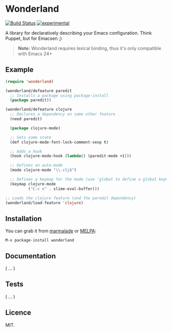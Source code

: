 Wonderland
==========

[![Build Status](https://secure.travis-ci.org/kurisuwhyte/emacs-wonderland.png)](http://travis-ci.org/kurisuwhyte/emacs-wonderland)
[![experimental](http://hughsk.github.io/stability-badges/dist/experimental.svg)](http://github.com/hughsk/stability-badges)

A library for declaratively describing your Emacs configuration. Think Puppet,
but for Emacsen ;)

> **Note:** Wonderland requires lexical binding, thus it's only compatible
> with Emacs 24+


## Example

```el
(require 'wonderland)

(wonderland/defeature paredit
  ;; Installs a package using package-install
  (package paredit))

(wonderland/defeature clojure
  ;; Declares a dependency on some other feature
  (need paredit)

  (package clojure-mode)

  ;; Sets some state
  (def clojure-mode-font-lock-comment-sexp t)

  ;; Adds a hook
  (hook clojure-mode-hook (lambda() (paredit-mode +1)))

  ;; Defines an auto-mode
  (mode clojure-mode "\\.clj$")

  ;; Defines a keymap for the mode (use 'global to define a global keymap)
  (keymap clojure-mode
          ("C-c v" . slime-eval-buffer)))

;; Loads the clojure feature (and the paredit dependency)
(wonderland/load-feature 'clojure) 
```

## Installation

You can grab it from [marmalade](http://marmalade-repo.org) or [MELPA](http://melpa.milkbox.net/):

    M-x package-install wonderland
    

## Documentation

( ... )


## Tests

( ... )


## Licence

MIT.
